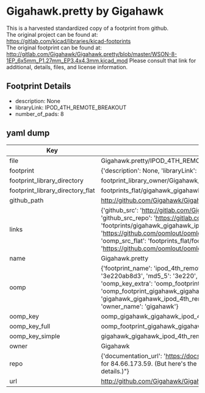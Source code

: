 # Gigahawk.pretty by Gigahawk  
This is a harvested standardized copy of a footprint from github.  
The original project can be found at:  
https://gitlab.com/kicad/libraries/kicad-footprints  
The original footprint can be found at:
http://gitlab.com/Gigahawk/Gigahawk.pretty/blob/master/WSON-8-1EP_6x5mm_P1.27mm_EP3.4x4.3mm.kicad_mod
Please consult that link for additional, details, files, and license information.  
## Footprint Details
* description: None  
* libraryLink: IPOD_4TH_REMOTE_BREAKOUT  
* number_of_pads: 8  
## yaml dump  
| Key | Value |  
| --- | --- |  
| file | Gigahawk.pretty/IPOD_4TH_REMOTE_BREAKOUT.kicad_mod |  
| footprint | {'description': None, 'libraryLink': 'IPOD_4TH_REMOTE_BREAKOUT', 'number_of_pads': 8} |  
| footprint_library_directory | footprint_library_owner/Gigahawk_Gigahawk.pretty |  
| footprint_library_directory_flat | footprints_flat/gigahawk_gigahawk_ipod_4th_remote_breakout/working |  
| github_path | http://github.com/Gigahawk/Gigahawk.pretty/blob/master/IPOD_4TH_REMOTE_BREAKOUT.kicad_mod |  
| links | {'github_src': 'http://gitlab.com/Gigahawk/Gigahawk.pretty/blob/master/WSON-8-1EP_6x5mm_P1.27mm_EP3.4x4.3mm.kicad_mod', 'github_src_repo': 'https://gitlab.com/kicad/libraries/kicad-footprints', 'oomp_bot': 'footprints/gigahawk_gigahawk_ipod_4th_remote_breakout/working', 'oomp_bot_github': 'https://github.com/oomlout/oomlout_oomp_footprint_bot/tree/main/footprints/gigahawk_gigahawk_ipod_4th_remote_breakout/working', 'oomp_src_flat': 'footprints_flat/footprints_flat/gigahawk_gigahawk_ipod_4th_remote_breakout/working', 'oomp_src_flat_github': 'https://github.com/oomlout/oomlout_oomp_footprint_src/tree/main/footprints_flat/gigahawk_gigahawk_ipod_4th_remote_breakout/working'} |  
| name | Gigahawk.pretty |  
| oomp | {'footprint_name': 'ipod_4th_remote_breakout', 'library_name': 'gigahawk', 'md5': '3e220ab8d3c97bc0f8e1a11a31184f0e', 'md5_10': '3e220ab8d3', 'md5_5': '3e220', 'md5_6': '3e220a', 'oomp_key': 'oomp_gigahawk_gigahawk_ipod_4th_remote_breakout', 'oomp_key_extra': 'oomp_footprint_gigahawk_gigahawk_ipod_4th_remote_breakout', 'oomp_key_full': 'oomp_footprint_gigahawk_gigahawk_ipod_4th_remote_breakout_3e220a', 'oomp_key_simple': 'gigahawk_gigahawk_ipod_4th_remote_breakout', 'original_filename': 'Gigahawk.pretty/IPOD_4TH_REMOTE_BREAKOUT.kicad_mod', 'owner_name': 'gigahawk'} |  
| oomp_key | oomp_gigahawk_gigahawk_ipod_4th_remote_breakout |  
| oomp_key_full | oomp_footprint_gigahawk_gigahawk_ipod_4th_remote_breakout |  
| oomp_key_simple | gigahawk_gigahawk_ipod_4th_remote_breakout |  
| owner | Gigahawk |  
| repo | {'documentation_url': 'https://docs.github.com/rest/overview/resources-in-the-rest-api#rate-limiting', 'message': "API rate limit exceeded for 84.66.173.59. (But here's the good news: Authenticated requests get a higher rate limit. Check out the documentation for more details.)"} |  
| url | http://github.com/Gigahawk/Gigahawk.pretty |  

